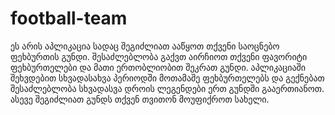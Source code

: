 # football-team
ეს არის აპლიკაცია სადაც შეგიძლიათ ააწყოთ თქვენი საოცნებო ფეხბურთის გუნდი. 
შესაძლებლობა გაქვთ აირჩიოთ თქვენი ფავორიტი ფეხბურთელები და მათი ერთობლიობით შეკრათ გუნდი.
აპლიკაციაში შეხვდებით სხვადასახვა პერიოდში მოთამაშე ფეხბურთელებს და გექნებათ შესაძლებლობა სხვადასვა დროის ლეგენდები ერთ გუნდში გააერთიანოთ.
ასევე შეგიძლიათ გუნდს თქვენ თვითონ მოუფიქროთ სახელი.
